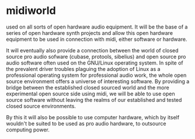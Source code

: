 midiworld
=========

used on all sorts of open hardware audio equipment. It will be the base of a
series of open hardware synth projects and allow this open hardware equipment to
be used in connection with midi, either software or hardware.

It will eventually also provide a connection between the world of closed source
pro audio sofware (cubase, protools, sibelius) and open source pro audio
software often used on the GNU/Linux operating system. In spite of the prevalent
driver troubles plaguing the adoption of Linux as a professional operating
system for professional audio work, the whole open source environment offers a
universe of interesting software. By providing a bridge between the established
closed sourced world and the more experimental open source side using midi, we
will be able to use open source software without leaving the realms of our
established and tested closed source environments. 

By this it will also be possible to use computer hardware, which by itself
wouldn't be suited to be used as pro audio hardware, to outsource computing
power. 


 
